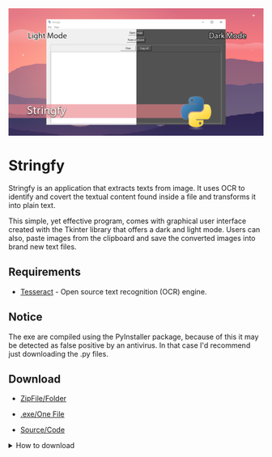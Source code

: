 <div align="center">
<img src="https://github.com/edledesma/Python/blob/main/Stringfy/media/stringfy.png">
</div>


# Stringfy

  Stringfy is an application that extracts texts from image. It uses OCR to identify and covert the textual content found inside a file and transforms it into plain text.

  This simple, yet effective program, comes with graphical user interface created with the Tkinter library that offers a dark and light mode.
  Users can also, paste images from the clipboard and save the converted images into brand new text files.

## __Requirements__

- [Tesseract](https://github.com/UB-Mannheim/tesseract/wiki) - Open source text recognition (OCR) engine.

## __Notice__ 


The exe are compiled using the PyInstaller package, because of this it may be detected as false positive by an antivirus. In that case I'd recommend just downloading the .py files.

## __Download__

- [ZipFile/Folder](https://github.com/edledesma/Python/blob/main/Stringfy/PACKAGES/Stringfy.zip)

- [.exe/One File](https://github.com/edledesma/Python/blob/main/Stringfy/PACKAGES/Stringfy.exe)

- [Source/Code](https://github.com/edledesma/Python/tree/main/Stringfy/src/)

<details>

<summary>How to download</summary>


<img src="https://github.com/edledesma/Python/blob/main/Stringfy/media/howto.gif">

</details>
